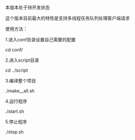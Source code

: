 本版本处于待开发状态

这个版本目前最大的特性是支持多线程任务队列处理客户端请求

使用方法：

1.进入conf目录设置自己需要的配置

cd conf/

2.进入script目录

cd ../script

3.编译整个项目

./make__all.sh

4.运行程序

./start.sh

5.停止程序

./stop.sh

